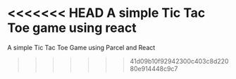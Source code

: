 <<<<<<< HEAD
A simple Tic Tac Toe game using react
=======
A simple Tic Tac Toe Game using Parcel and React
>>>>>>> 41d09b10f92942300c403c8d22080e914448c9c7
